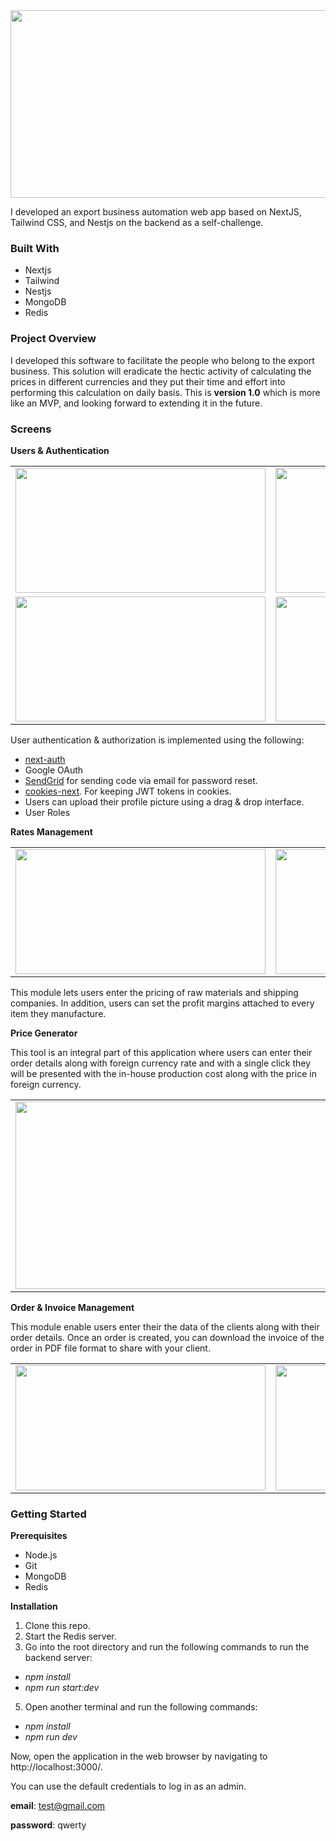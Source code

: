 <img src="https://github.com/mustafabutt/export_intelligence/blob/main/screens/rates.png" width="600px" height="300" />
<p>I developed an export business automation web app based on NextJS, Tailwind CSS, and Nestjs on the backend as a self-challenge.</p>

### Built With
- Nextjs
- Tailwind
- Nestjs
- MongoDB
- Redis
  

### Project Overview
I developed this software to facilitate the people who belong to the export business. This solution will eradicate the hectic activity of calculating the prices in different currencies and they put their time and effort into performing this calculation on daily basis. This is **version 1.0** which is more like an MVP, and looking forward to extending it in the future.

### Screens 
**Users & Authentication**

<table>
  <tr>
    <td><img src="https://github.com/mustafabutt/export_intelligence/blob/main/screens/signin.png" width="400px" height="200" /></td>
        <td><img src="https://github.com/mustafabutt/export_intelligence/blob/main/screens/signup.png" width="400px" height="200" /></td>
        <td><img src="https://github.com/mustafabutt/export_intelligence/blob/main/screens/forget.png" width="400px" height="200" /></td>
  </tr>
  <td><img src="https://github.com/mustafabutt/export_intelligence/blob/main/screens/users.png" width="400px" height="200" /></td>
        <td><img src="https://github.com/mustafabutt/export_intelligence/blob/main/screens/profile.png" width="400px" height="200" /></td>
        <td><img src="https://github.com/mustafabutt/export_intelligence/blob/main/screens/upload.png" width="400px" height="200" /></td>
  </tr>
</table>
<p>User authentication & authorization is implemented using the following:</p>

- <a href="https://next-auth.js.org/getting-started/example">next-auth</a>
- Google OAuth
- <a href="https://sendgrid.com/en-us">SendGrid</a> for sending code via email for password reset.
- <a href="https://www.npmjs.com/package/cookies-next">cookies-next</a>. For keeping JWT tokens in cookies.
- Users can upload their profile picture using a drag & drop interface.
- User Roles


**Rates Management**

<table>
  <tr>
    <td><img src="https://github.com/mustafabutt/export_intelligence/blob/main/screens/rates.png" width="400px" height="200" /></td>
        <td><img src="https://github.com/mustafabutt/export_intelligence/blob/main/screens/items.png" width="400px" height="200" /></td>
        <td><img src="https://github.com/mustafabutt/export_intelligence/blob/main/screens/CM.png" width="400px" height="200" /></td>
        <td><img src="https://github.com/mustafabutt/export_intelligence/blob/main/screens/shipping.png" width="400px" height="200" /></td>
</table>

This module lets users enter the pricing of raw materials and shipping companies. In addition, users can set the profit margins attached to every item they manufacture.

**Price Generator**

This tool is an integral part of this application where users can enter their order details along with foreign currency rate and with a single click they will be presented with the in-house production cost along with the price in foreign currency. 
<table>
  <tr>
    <td><img src="https://github.com/mustafabutt/export_intelligence/blob/main/screens/price.png" width="600px" height="300" /></td>
    <td><img src="https://github.com/mustafabutt/export_intelligence/blob/main/screens/calculate.png" width="350px" height="200" /></td>
</table>

**Order & Invoice Management**

This module enable users enter their the data of the clients along with their order details. Once an order is created, you can download the invoice of the order in PDF file format to share with your client.  

<table>
  <tr>
    <td><img src="https://github.com/mustafabutt/export_intelligence/blob/main/screens/OM.png" width="400px" height="200" /></td>
<td><img src="https://github.com/mustafabutt/export_intelligence/blob/main/screens/OL.png" width="400px" height="200" /></td>
    <td><img src="https://github.com/mustafabutt/export_intelligence/blob/main/screens/CO.png" width="400px" height="200" /></td>
        <td><img src="https://github.com/mustafabutt/export_intelligence/blob/main/screens/invoices.png" width="400px" height="200" /></td>
</table>

 ### Getting Started

 **Prerequisites**

 - Node.js
 - Git
 - MongoDB
 - Redis

**Installation**

1. Clone this repo.
3. Start the Redis server.
4. Go into the root directory and run the following commands to run the backend server:
- _npm install_ 
- _npm run start:dev_
5. Open another terminal and run the following commands:
- _npm install_
- _npm run dev_
<p>Now, open the application in the web browser by navigating to http://localhost:3000/.</p>

<p>You can use the default credentials to log in as an admin.</p>

**email**: test@gmail.com

**password**: qwerty




